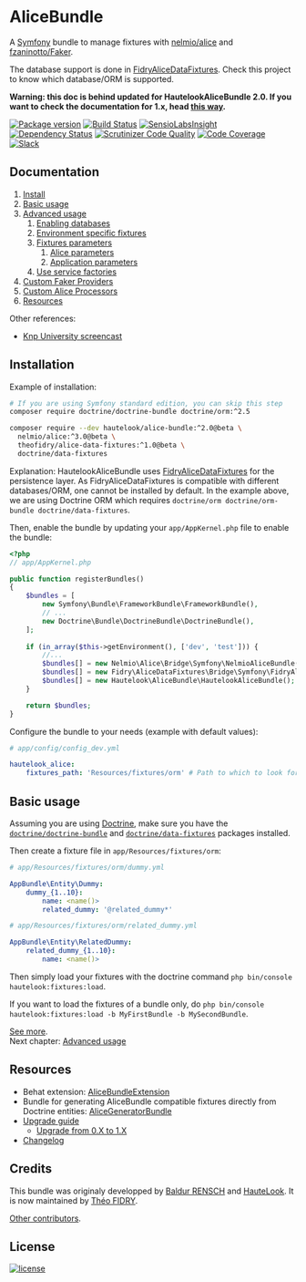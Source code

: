 AliceBundle
===========

A [Symfony](http://symfony.com) bundle to manage fixtures with [nelmio/alice](https://github.com/nelmio/alice) and
[fzaninotto/Faker](https://github.com/fzaninotto/Faker).

The database support is done in [FidryAliceDataFixtures](https://github.com/theofidry/AliceDataFixtures). Check this
project to know which database/ORM is supported.

**Warning: this doc is behind updated for HautelookAliceBundle 2.0. If you want to check the documentation for 1.x, head
[this way](https://github.com/hautelook/AliceBundle/tree/1.x).**

[![Package version](https://img.shields.io/packagist/vpre/hautelook/alice-bundle.svg?style=flat-square)](https://packagist.org/packages/hautelook/alice-bundle)
[![Build Status](https://img.shields.io/travis/hautelook/AliceBundle/master.svg?style=flat-square)](https://travis-ci.org/hautelook/AliceBundle?branch=master)
[![SensioLabsInsight](https://img.shields.io/sensiolabs/i/d93a3fc4-3fe8-4be3-aa62-307f53898199.svg?style=flat-square)](https://insight.sensiolabs.com/projects/d93a3fc4-3fe8-4be3-aa62-307f53898199)
[![Dependency Status](https://www.versioneye.com/user/projects/55d26478265ff6001a000084/badge.svg?style=flat)](https://www.versioneye.com/user/projects/55d26478265ff6001a000084)
[![Scrutinizer Code Quality](https://img.shields.io/scrutinizer/g/hautelook/AliceBundle.svg?style=flat-square)](https://scrutinizer-ci.com/g/hautelook/AliceBundle/?branch=master)
[![Code Coverage](https://img.shields.io/scrutinizer/coverage/g/hautelook/AliceBundle.svg?b=master&style=flat-square)](https://scrutinizer-ci.com/g/hautelook/AliceBundle/?branch=master)
[![Slack](https://img.shields.io/badge/slack-%23alice--fixtures-red.svg?style=flat-square)](https://symfony-devs.slack.com/shared_invite/MTYxMjcxMjc0MTc5LTE0OTA3ODE4OTQtYzc4NWVmMzRmZQ)

## Documentation

1. [Install](#installation)
2. [Basic usage](#basic-usage)
3. [Advanced usage](doc/advanced-usage.md)
    1. [Enabling databases](doc/advanced-usage.md#enabling-databases)
    2. [Environment specific fixtures](doc/advanced-usage.md#environment-specific-fixtures)
    3. [Fixtures parameters](doc/advanced-usage.md#fixtures-parameters)
        1. [Alice parameters](doc/advanced-usage.md#alice-parameters)
        2. [Application parameters](doc/advanced-usage.md#application-parameters)
    4. [Use service factories](doc/advanced-usage.md#use-service-factories)
4. [Custom Faker Providers](doc/faker-providers.md)
5. [Custom Alice Processors](doc/alice-processors.md)
7. [Resources](#resources)

Other references:

* [Knp University screencast](https://knpuniversity.com/screencast/alice-fixtures)


## Installation

Example of installation:

```bash
# If you are using Symfony standard edition, you can skip this step
composer require doctrine/doctrine-bundle doctrine/orm:^2.5

composer require --dev hautelook/alice-bundle:^2.0@beta \
  nelmio/alice:^3.0@beta \
  theofidry/alice-data-fixtures:^1.0@beta \
  doctrine/data-fixtures
```

Explanation: HautelookAliceBundle uses [FidryAliceDataFixtures](https://github.com/theofidry/AliceDataFixtures) for the
persistence layer. As FidryAliceDataFixtures is compatible with different databases/ORM, one cannot be installed by
default. In the example above, we are using Doctrine ORM which requires
`doctrine/orm doctrine/orm-bundle doctrine/data-fixtures`.

Then, enable the bundle by updating your `app/AppKernel.php` file to enable the bundle:

```php
<?php
// app/AppKernel.php

public function registerBundles()
{
    $bundles = [
        new Symfony\Bundle\FrameworkBundle\FrameworkBundle(),
        // ...
        new Doctrine\Bundle\DoctrineBundle\DoctrineBundle(),
    ];
    
    if (in_array($this->getEnvironment(), ['dev', 'test'])) {
        //...
        $bundles[] = new Nelmio\Alice\Bridge\Symfony\NelmioAliceBundle();
        $bundles[] = new Fidry\AliceDataFixtures\Bridge\Symfony\FidryAliceDataFixturesBundle();
        $bundles[] = new Hautelook\AliceBundle\HautelookAliceBundle();
    }

    return $bundles;
}
```

Configure the bundle to your needs (example with default values):

```yaml
# app/config/config_dev.yml

hautelook_alice:
    fixtures_path: 'Resources/fixtures/orm' # Path to which to look for fixtures relative to the bundle path.
```


## Basic usage

Assuming you are using [Doctrine](http://www.doctrine-project.org/projects/orm.html), make sure you
have the [`doctrine/doctrine-bundle`](https://github.com/doctrine/DoctrineBundle) and
[`doctrine/data-fixtures`](https://github.com/doctrine/data-fixtures) packages installed.

Then create a fixture file in `app/Resources/fixtures/orm`:

```yaml
# app/Resources/fixtures/orm/dummy.yml

AppBundle\Entity\Dummy:
    dummy_{1..10}:
        name: <name()>
        related_dummy: '@related_dummy*'
```

```yaml
# app/Resources/fixtures/orm/related_dummy.yml

AppBundle\Entity\RelatedDummy:
    related_dummy_{1..10}:
        name: <name()>
```

Then simply load your fixtures with the doctrine command `php bin/console hautelook:fixtures:load`.

If you want to load the fixtures of a bundle only, do `php bin/console hautelook:fixtures:load -b MyFirstBundle -b MySecondBundle`.

[See more](#documentation).<br />
Next chapter: [Advanced usage](doc/advanced-usage.md)


## Resources

* Behat extension: [AliceBundleExtension](https://github.com/theofidry/AliceBundleExtension)
* Bundle for generating AliceBundle compatible fixtures directly from Doctrine entities: [AliceGeneratorBundle](https://github.com/trappar/AliceGeneratorBundle)
* [Upgrade guide](UPGRADE.md)
  * [Upgrade from 0.X to 1.X](UPGRADE.md#from-0x-to-1x)
* [Changelog](CHANGELOG.md)


## Credits

This bundle was originaly developped by [Baldur RENSCH](https://github.com/baldurrensch) and [HauteLook](https://github.com/hautelook). It is now maintained by [Théo FIDRY](https://github.com/theofidry).

[Other contributors](https://github.com/hautelook/AliceBundle/graphs/contributors).


## License

[![license](https://img.shields.io/badge/license-MIT-red.svg?style=flat-square)](LICENSE)
